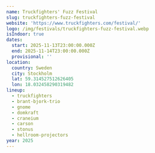 ```yaml
---
name: Truckfighters' Fuzz Festival
slug: truckfighters-fuzz-festival
website: 'https://www.truckfighters.com/festival/'
logo: /img/festivals/truckfighters-fuzz-festival.webp
isIndoor: true
dates:
  start: 2025-11-13T23:00:00.000Z
  end: 2025-11-14T23:00:00.000Z
  provisional: ''
location:
  country: Sweden
  city: Stockholm
  lat: 59.314527512626405
  lon: 18.032458290319482
lineup:
  - truckfighters
  - brant-bjork-trio
  - gnome
  - domkraft
  - craneium
  - carson
  - stonus
  - hellroom-projectors
year: 2025
---
```


